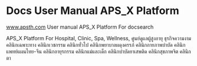 # Docs User Manual APS_X Platform

www.apsth.com
User manual APS_X Platform For docsearch

APS_X Platform 
For Hospital, Clinic, Spa, Wellness, ศูนย์ดูแลผู้สูงอายุ
ธุรกิจความงาม คลินิกเฉพาะทาง คลินิกเวชกรรม คลินิกทั่วไป คลินิกพยาบาลผดุงครรภ์ คลินิกกายภาพบำบัด คลินิกแพทย์แผนไทย-จีน คลินิกอายุรกรรม คลินิกแม่และเด็ก คลินิกบําบัดยาเสพติด คลินิกสุขภาพจิต คลินิกตา
